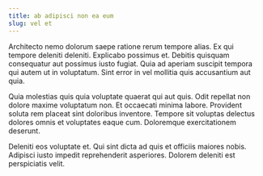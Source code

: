 ```yaml
---
title: ab adipisci non ea eum
slug: vel et
---
```


Architecto nemo dolorum saepe ratione rerum tempore alias. Ex qui tempore deleniti deleniti. Explicabo possimus et. Debitis quisquam consequatur aut possimus iusto fugiat. Quia ad aperiam suscipit tempora qui autem ut in voluptatum. Sint error in vel mollitia quis accusantium aut quia.

Quia molestias quis quia voluptate quaerat qui aut quis. Odit repellat non dolore maxime voluptatum non. Et occaecati minima labore. Provident soluta rem placeat sint doloribus inventore. Tempore sit voluptas delectus dolores omnis et voluptates eaque cum. Doloremque exercitationem deserunt.

Deleniti eos voluptate et. Qui sint dicta ad quis et officiis maiores nobis. Adipisci iusto impedit reprehenderit asperiores. Dolorem deleniti est perspiciatis velit.
